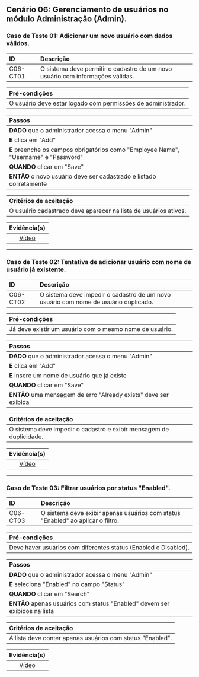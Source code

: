 ## Cenário 06: Gerenciamento de usuários no módulo Administração (Admin).

### Caso de Teste 01: Adicionar um novo usuário com dados válidos.

| ID       | Descrição                                                            |
| :------- | :------------------------------------------------------------------- |
| C06-CT01 | O sistema deve permitir o cadastro de um novo usuário com informações válidas. |

| **Pré-condições**                                             |
| :------------------------------------------------------------ |
| O usuário deve estar logado com permissões de administrador.  |

| **Passos**                                                        |
| :---------------------------------------------------------------- |
| **DADO** que o administrador acessa o menu \"Admin\"             |
| **E** clica em \"Add\"                                           |
| **E** preenche os campos obrigatórios como \"Employee Name\", \"Username\" e \"Password\" |
| **QUANDO** clicar em \"Save\"                                    |
| **ENTÃO** o novo usuário deve ser cadastrado e listado corretamente |

| **Critérios de aceitação**                                      |
| :-------------------------------------------------------------- |
| O usuário cadastrado deve aparecer na lista de usuários ativos. |

|                **Evidência(s)**               |
| :-------------------------------------------: |
| [Vídeo](https://jam.dev/c/95f2917a-3624-457b-ab7c-25befebd30dd) |
---

### Caso de Teste 02: Tentativa de adicionar usuário com nome de usuário já existente.

| ID       | Descrição                                                                       |
| :------- | :------------------------------------------------------------------------------- |
| C06-CT02 | O sistema deve impedir o cadastro de um novo usuário com nome de usuário duplicado. |

| **Pré-condições**                                             |
| :------------------------------------------------------------ |
| Já deve existir um usuário com o mesmo nome de usuário.       |

| **Passos**                                                        |
| :---------------------------------------------------------------- |
| **DADO** que o administrador acessa o menu \"Admin\"             |
| **E** clica em \"Add\"                                           |
| **E** insere um nome de usuário que já existe                   |
| **QUANDO** clicar em \"Save\"                                    |
| **ENTÃO** uma mensagem de erro \"Already exists\" deve ser exibida |

| **Critérios de aceitação**                                      |
| :-------------------------------------------------------------- |
| O sistema deve impedir o cadastro e exibir mensagem de duplicidade. |

|                **Evidência(s)**               |
| :-------------------------------------------: |
| [Vídeo](https://jam.dev/c/8937ec81-71f2-4fff-862e-a849454d6aa8) |
---

### Caso de Teste 03: Filtrar usuários por status "Enabled".

| ID       | Descrição                                                      |
| :------- | :------------------------------------------------------------- |
| C06-CT03 | O sistema deve exibir apenas usuários com status "Enabled" ao aplicar o filtro. |

| **Pré-condições**                                             |
| :------------------------------------------------------------ |
| Deve haver usuários com diferentes status (Enabled e Disabled). |

| **Passos**                                                        |
| :---------------------------------------------------------------- |
| **DADO** que o administrador acessa o menu \"Admin\"             |
| **E** seleciona \"Enabled\" no campo \"Status\"                 |
| **QUANDO** clicar em \"Search\"                                  |
| **ENTÃO** apenas usuários com status \"Enabled\" devem ser exibidos na lista |

| **Critérios de aceitação**                                      |
| :-------------------------------------------------------------- |
| A lista deve conter apenas usuários com status "Enabled".       |

|                **Evidência(s)**               |
| :-------------------------------------------: |
| [Vídeo](https://jam.dev/c/4f1ff0a5-371f-486a-acff-ff7e21d012a9) |